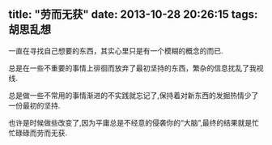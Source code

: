 title: "劳而无获"
date: 2013-10-28 20:26:15
tags: 胡思乱想
---

一直在寻找自己想要的东西，其实心里只是有一个模糊的概念的而已.

总是在一些不重要的事情上徘徊而放弃了最初坚持的东西，繁杂的信息扰乱了我视线.

总是做一些不常用的事情渐进的不实践就忘记了,保持着对新东西的发掘热情少了一份最初的坚持.

也许是时候做些改变了,因为平庸总是不经意的侵袭你的“大脑”,最终的结果就是忙忙碌碌而劳而无获.

&nbsp;